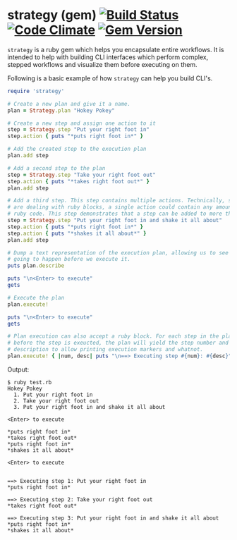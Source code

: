 # strategy (gem) [![Build Status](https://travis-ci.org/ryanuber/strategy-gem.svg)](https://travis-ci.org/ryanuber/strategy-gem) [![Code Climate](https://codeclimate.com/github/ryanuber/strategy-gem/badges/gpa.svg)](https://codeclimate.com/github/ryanuber/strategy-gem) [![Gem Version](https://badge.fury.io/rb/strategy.svg)](http://badge.fury.io/rb/strategy)

`strategy` is a ruby gem which helps you encapsulate entire workflows. It is
intended to help with building CLI interfaces which perform complex, stepped
workflows and visualize them before executing on them.

Following is a basic example of how `strategy` can help you build CLI's.

```ruby
require 'strategy'

# Create a new plan and give it a name.
plan = Strategy.plan "Hokey Pokey"

# Create a new step and assign one action to it
step = Strategy.step "Put your right foot in"
step.action { puts "*puts right foot in*" }

# Add the created step to the execution plan
plan.add step

# Add a second step to the plan
step = Strategy.step "Take your right foot out"
step.action { puts "*takes right foot out*" }
plan.add step

# Add a third step. This step contains multiple actions. Technically, since we
# are dealing with ruby blocks, a single action could contain any amount of
# ruby code. This step demonstrates that a step can be added to more than once.
step = Strategy.step "Put your right foot in and shake it all about"
step.action { puts "*puts right foot in*" }
step.action { puts "*shakes it all about*" }
plan.add step

# Dump a text representation of the execution plan, allowing us to see what is
# going to happen before we execute it.
puts plan.describe

puts "\n<Enter> to execute"
gets

# Execute the plan
plan.execute!

puts "\n<Enter> to execute"
gets

# Plan execution can also accept a ruby block. For each step in the plan, just
# before the step is exeucted, the plan will yield the step number and the
# description to allow printing execution markers and whatnot.
plan.execute! { |num, desc| puts "\n==> Executing step #{num}: #{desc}" }
```

Output:

```
$ ruby test.rb
Hokey Pokey
  1. Put your right foot in
  2. Take your right foot out
  3. Put your right foot in and shake it all about

<Enter> to execute

*puts right foot in*
*takes right foot out*
*puts right foot in*
*shakes it all about*

<Enter> to execute


==> Executing step 1: Put your right foot in
*puts right foot in*

==> Executing step 2: Take your right foot out
*takes right foot out*

==> Executing step 3: Put your right foot in and shake it all about
*puts right foot in*
*shakes it all about*
```
